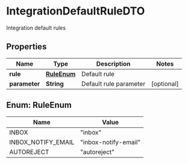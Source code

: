 

# IntegrationDefaultRuleDTO

Integration default rules

## Properties

| Name | Type | Description | Notes |
|------------ | ------------- | ------------- | -------------|
|**rule** | [**RuleEnum**](#RuleEnum) | Default rule |  |
|**parameter** | **String** | Default rule parameter |  [optional] |



## Enum: RuleEnum

| Name | Value |
|---- | -----|
| INBOX | &quot;inbox&quot; |
| INBOX_NOTIFY_EMAIL | &quot;inbox-notify-email&quot; |
| AUTOREJECT | &quot;autoreject&quot; |




